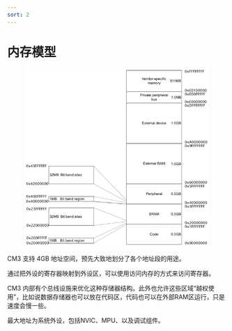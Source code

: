 ```yaml
---
sort: 2
---
```

# 内存模型



<figure>
  <img src="./images/2-1.png" width=550>
</figure>

CM3 支持 4GB 地址空间，预先大致地划分了各个地址段的用途。

通过把外设的寄存器映射到外设区，可以使用访问内存的方式来访问寄存器。

CM3 内部有个总线设施来优化这种存储器结构。此外也允许这些区域“越权使用”，比如说数据存储器也可以放在代码区，代码也可以在外部RAM区运行，只是速度会慢一些。

最大地址为系统外设，包括NVIC、MPU、以及调试组件。





